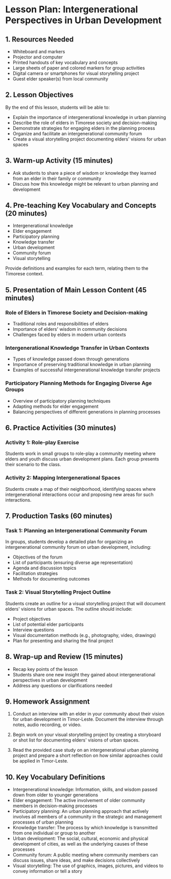 # Lesson Plan: Intergenerational Perspectives in Urban Development

## 1. Resources Needed

- Whiteboard and markers
- Projector and computer
- Printed handouts of key vocabulary and concepts
- Large sheets of paper and colored markers for group activities
- Digital camera or smartphones for visual storytelling project
- Guest elder speaker(s) from local community

## 2. Lesson Objectives

By the end of this lesson, students will be able to:
- Explain the importance of intergenerational knowledge in urban planning
- Describe the role of elders in Timorese society and decision-making
- Demonstrate strategies for engaging elders in the planning process
- Organize and facilitate an intergenerational community forum
- Create a visual storytelling project documenting elders' visions for urban spaces

## 3. Warm-up Activity (15 minutes)

- Ask students to share a piece of wisdom or knowledge they learned from an elder in their family or community
- Discuss how this knowledge might be relevant to urban planning and development

## 4. Pre-teaching Key Vocabulary and Concepts (20 minutes)

- Intergenerational knowledge
- Elder engagement
- Participatory planning
- Knowledge transfer
- Urban development
- Community forum
- Visual storytelling

Provide definitions and examples for each term, relating them to the Timorese context.

## 5. Presentation of Main Lesson Content (45 minutes)

### Role of Elders in Timorese Society and Decision-making
- Traditional roles and responsibilities of elders
- Importance of elders' wisdom in community decisions
- Challenges faced by elders in modern urban contexts

### Intergenerational Knowledge Transfer in Urban Contexts
- Types of knowledge passed down through generations
- Importance of preserving traditional knowledge in urban planning
- Examples of successful intergenerational knowledge transfer projects

### Participatory Planning Methods for Engaging Diverse Age Groups
- Overview of participatory planning techniques
- Adapting methods for elder engagement
- Balancing perspectives of different generations in planning processes

## 6. Practice Activities (30 minutes)

### Activity 1: Role-play Exercise
Students work in small groups to role-play a community meeting where elders and youth discuss urban development plans. Each group presents their scenario to the class.

### Activity 2: Mapping Intergenerational Spaces
Students create a map of their neighborhood, identifying spaces where intergenerational interactions occur and proposing new areas for such interactions.

## 7. Production Tasks (60 minutes)

### Task 1: Planning an Intergenerational Community Forum
In groups, students develop a detailed plan for organizing an intergenerational community forum on urban development, including:
- Objectives of the forum
- List of participants (ensuring diverse age representation)
- Agenda and discussion topics
- Facilitation strategies
- Methods for documenting outcomes

### Task 2: Visual Storytelling Project Outline
Students create an outline for a visual storytelling project that will document elders' visions for urban spaces. The outline should include:
- Project objectives
- List of potential elder participants
- Interview questions
- Visual documentation methods (e.g., photography, video, drawings)
- Plan for presenting and sharing the final project

## 8. Wrap-up and Review (15 minutes)

- Recap key points of the lesson
- Students share one new insight they gained about intergenerational perspectives in urban development
- Address any questions or clarifications needed

## 9. Homework Assignment

1. Conduct an interview with an elder in your community about their vision for urban development in Timor-Leste. Document the interview through notes, audio recording, or video.

2. Begin work on your visual storytelling project by creating a storyboard or shot list for documenting elders' visions of urban spaces.

3. Read the provided case study on an intergenerational urban planning project and prepare a short reflection on how similar approaches could be applied in Timor-Leste.

## 10. Key Vocabulary Definitions

- Intergenerational knowledge: Information, skills, and wisdom passed down from older to younger generations
- Elder engagement: The active involvement of older community members in decision-making processes
- Participatory planning: An urban planning approach that actively involves all members of a community in the strategic and management processes of urban planning
- Knowledge transfer: The process by which knowledge is transmitted from one individual or group to another
- Urban development: The social, cultural, economic and physical development of cities, as well as the underlying causes of these processes
- Community forum: A public meeting where community members can discuss issues, share ideas, and make decisions collectively
- Visual storytelling: The use of graphics, images, pictures, and videos to convey information or tell a story